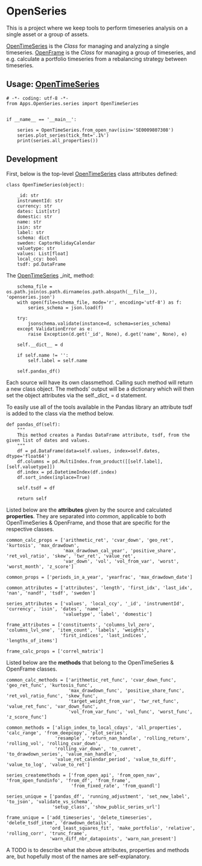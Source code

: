# OpenSeries

This is a project where we keep tools to perform timeseries analysis on a single asset or a group of assets.

[OpenTimeSeries](https://github.com/CaptorAB/Python/blob/master/Apps/OpenSeries/series.py) 
is the *Class* for managing and analyzing a single timeseries. 
[OpenFrame](https://github.com/CaptorAB/Python/blob/master/Apps/OpenSeries/frame.py) 
is the *Class* for managing a group of timeseries, and e.g. calculate a portfolio timeseries from 
a rebalancing strategy between timeseries.

## Usage: [OpenTimeSeries](https://github.com/CaptorAB/Python/blob/master/Apps/OpenSeries/series.py)

    # -*- coding: utf-8 -*-
    from Apps.OpenSeries.series import OpenTimeSeries


    if __name__ == '__main__':

        series = OpenTimeSeries.from_open_nav(isin='SE0009807308')
        series.plot_series(tick_fmt='.1%')
        print(series.all_properties())

## Development

First, below is the top-level 
[OpenTimeSeries](https://github.com/CaptorAB/Python/blob/master/Apps/OpenSeries/series.py) 
class attributes defined:  

    class OpenTimeSeries(object):

        _id: str
        instrumentId: str
        currency: str
        dates: List[str]
        domestic: str
        name: str
        isin: str
        label: str
        schema: dict
        sweden: CaptorHolidayCalendar
        valuetype: str
        values: List[float]
        local_ccy: bool
        tsdf: pd.DataFrame

The [OpenTimeSeries](https://github.com/CaptorAB/Python/blob/master/Apps/OpenSeries/series.py) 
\__init\__ method:
    
        schema_file = os.path.join(os.path.dirname(os.path.abspath(__file__)), 'openseries.json')
        with open(file=schema_file, mode='r', encoding='utf-8') as f:
            series_schema = json.load(f)

        try:
            jsonschema.validate(instance=d, schema=series_schema)
        except ValidationError as e:
            raise Exception(d.get('_id', None), d.get('name', None), e)

        self.__dict__ = d

        if self.name != '':
            self.label = self.name

        self.pandas_df()



Each source will have its own classmethod. Calling such method will return a new class object. 
The methods' output will be a dictionary which will then set the object attributes via 
the self.\__dict\__ = d statement.

To easily use all of the tools available in the Pandas library an attribute tsdf is added to 
the class via the method below.
    
    def pandas_df(self):
        """
        This method creates a Pandas DataFrame attribute, tsdf, from the given list of dates and values.
        """
        df = pd.DataFrame(data=self.values, index=self.dates, dtype='float64')
        df.columns = pd.MultiIndex.from_product([[self.label], [self.valuetype]])
        df.index = pd.DatetimeIndex(df.index)
        df.sort_index(inplace=True)

        self.tsdf = df

        return self

Listed below are the **attributes** given by the source and calculated **properties**. They are separated into
 *common*, applicable to both OpenTimeSeries & OpenFrame, and those that are specific for the respective classes. 

    common_calc_props = ['arithmetic_ret', 'cvar_down', 'geo_ret', 'kurtosis', 'max_drawdown',
                         'max_drawdown_cal_year', 'positive_share', 'ret_vol_ratio', 'skew', 'twr_ret', 'value_ret',
                         'var_down', 'vol', 'vol_from_var', 'worst', 'worst_month', 'z_score']

    common_props = ['periods_in_a_year', 'yearfrac', 'max_drawdown_date']

    common_attributes = ['attributes', 'length', 'first_idx', 'last_idx', 'nan', 'nandf', 'tsdf', 'sweden']

    series_attributes = ['values', 'local_ccy', '_id', 'instrumentId', 'currency', 'isin', 'dates', 'name',
                         'valuetype', 'label', 'domestic']

    frame_attributes = ['constituents', 'columns_lvl_zero', 'columns_lvl_one', 'item_count', 'labels', 'weights',
                        'first_indices', 'last_indices', 'lengths_of_items']

    frame_calc_props = ['correl_matrix']

Listed below are the **methods** that belong to the OpenTimeSeries & OpenFrame classes.

    common_calc_methods = ['arithmetic_ret_func', 'cvar_down_func', 'geo_ret_func', 'kurtosis_func',
                           'max_drawdown_func', 'positive_share_func', 'ret_vol_ratio_func', 'skew_func',
                           'target_weight_from_var', 'twr_ret_func', 'value_ret_func', 'var_down_func',
                           'vol_from_var_func', 'vol_func', 'worst_func', 'z_score_func']

    common_methods = ['align_index_to_local_cdays', 'all_properties', 'calc_range', 'from_deepcopy', 'plot_series',
                      'resample', 'return_nan_handle', 'rolling_return', 'rolling_vol', 'rolling_cvar_down',
                      'rolling_var_down', 'to_cumret', 'to_drawdown_series', 'value_nan_handle',
                      'value_ret_calendar_period', 'value_to_diff', 'value_to_log', 'value_to_ret']

    series_createmethods = ['from_open_api', 'from_open_nav', 'from_open_fundinfo', 'from_df', 'from_frame',
                            'from_fixed_rate', 'from_quandl']

    series_unique = ['pandas_df', 'running_adjustment', 'set_new_label', 'to_json', 'validate_vs_schema',
                     'setup_class', 'show_public_series_url']

    frame_unique = ['add_timeseries', 'delete_timeseries', 'delete_tsdf_item', 'drawdown_details',
                    'ord_least_squares_fit', 'make_portfolio', 'relative', 'rolling_corr', 'trunc_frame',
                    'warn_diff_nbr_datapoints', 'warn_nan_present']

A TODO is to describe what the above attributes, properties and methods are, but hopefully 
most of the names are self-explanatory.